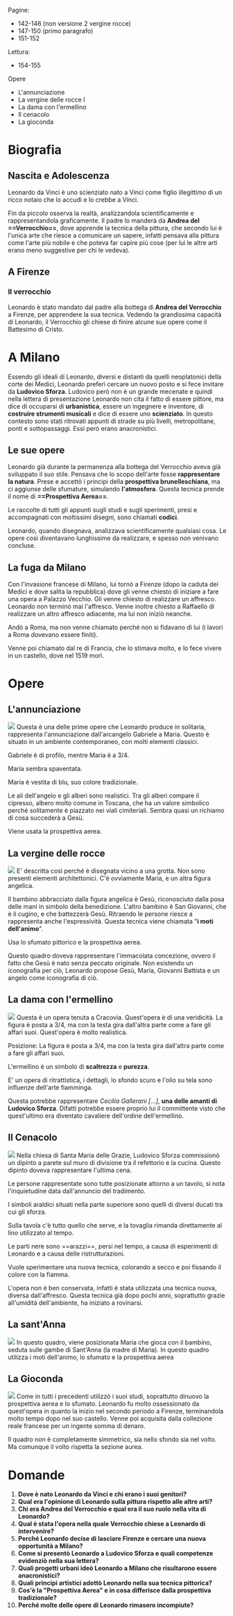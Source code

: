  Pagine:
- 142-146 (non versione 2 vergine rocce)
- 147-150 (primo paragrafo)
- 151-152

Lettura:
- 154-155

Opere
- L'annunciazione
- La vergine delle rocce I
- La dama con l'ermellino
- Il cenacolo
- La gioconda
# Biografia
## Nascita e Adolescenza
Leonardo da Vinci è uno scienziato nato a Vinci come figlio illegittimo di un ricco notaio che lo accudì e lo crebbe a Vinci.

Fin da piccolo osserva la realtà, analizzandola scientificamente e rappresentandola graficamente.
Il padre lo manderà da **Andrea del ==Verrocchio==**, dove apprende la tecnica della pittura, che secondo lui è l'unica arte che riesce a comunicare un sapere, infatti pensava alla pittura come l'arte più nobile e che poteva far capire più cose (per lui le altre arti erano meno suggestive per chi le vedeva).
## A Firenze
### Il verrocchio
Leonardo è stato mandato dal padre alla bottega di **Andrea del Verrocchio** a Firenze, per apprendere la sua tecnica.
Vedendo la grandissima capacità di Leonardo, il Verrocchio gli chiese di finire alcune sue opere come il Battesimo di Cristo.
# A Milano
Essendo gli ideali di Leonardo, diversi e distanti da quelli neoplatonici della corte dei Medici, Leonardo preferì cercare un nuovo posto e si fece invitare da **Ludovico Sforza**.
Ludovico però non è un grande mecenate e quindi nella lettera di presentazione Leonardo non cita il fatto di essere pittore, ma dice di occuparsi di **urbanistica**, essere un ingegnere e inventore, di **costruire strumenti musicali** e dice di essere uno **scienziato**.
In questo contesto sono stati ritrovati appunti di strade su più livelli, metropolitane, ponti e sottopassaggi. Essi però erano anacronistici.
## Le sue opere
Leonardo già durante la permanenza alla bottega del Verrocchio aveva già sviluppato il suo stile. Pensava che lo scopo dell'arte fosse **rappresentare la natura**. Prese e accettò i principi della **prospettiva brunelleschiana**, ma ci aggiunse delle sfumature, simulando **l'atmosfera**. Questa tecnica prende il nome di **==Prospettiva Aerea==**.

Le raccolte di tutti gli appunti sugli studi e sugli sperimenti, presi e accompagnati con moltissimi disegni, sono chiamati **codici**.

Leonardo, quando disegnava, analizzava scientificamente qualsiasi cosa. Le  opere così diventavano lunghissime da realizzare, e spesso non venivano concluse.
## La fuga da Milano
Con l'invasione francese di Milano, lui tornò a Firenze (dopo la caduta dei Medici e dove salita la repubblica) dove gli venne chiesto di iniziare a fare una opera a Palazzo Vecchio.
Gli venne chiesto di realizzare un affresco. Leonardo non terminò mai l'affresco. Venne inoltre chiesto a Raffaello di realizzare un altro affresco adiacente, ma lui non iniziò neanche.

Andò a Roma, ma non venne chiamato perché non si fidavano di lui (i lavori a Roma dovevano essere finiti).

Venne poi chiamato dal re di Francia, che lo stimava molto, e lo fece vivere in un castello, dove nel 1519 morì.
# Opere
## L'annunciazione
![](Leonardo%20-%20Annunciazione.jpg)
Questa è una delle prime opere che Leonardo produce in solitaria, rappresenta l'annunciazione dall'arcangelo Gabriele a Maria.
Questo è situato in un ambiente contemporaneo, con molti elementi classici.

Gabriele è di profilo, mentre Maria è a 3/4.

Maria sembra spaventata.

Maria è vestita di blu, suo colore tradizionale.

Le ali dell'angelo e gli alberi sono realistici. Tra gli alberi compare il cipresso, albero molto comune in Toscana, che ha un valore simbolico perché solitamente è piazzato nei viali cimiteriali. Sembra quasi un richiamo di cosa succederà a Gesù.

Viene usata la prospettiva aerea.
## La vergine delle rocce
![](Leonardo%20-%20Vergine%20delle%20Roccie%20I.jpg)
E' descritta così perché è disegnata vicino a una grotta.
Non sono presenti elementi architettonici.
C'è ovviamente Maria, e un altra figura angelica.

Il bambino abbracciato dalla figura angelica è Gesù, riconosciuto dalla posa delle mani in simbolo della benedizione. L'altro bambino è San Giovanni, che è il cugino, e che battezzerà Gesù.
Ritraendo le persone riesce a rappresenta anche l'espressività. Questa tecnica viene chiamata "**i moti dell'animo**".

Usa lo sfumato pittorico e la prospettiva aerea.

Questo quadro doveva rappresentare l'immacolata concezione, ovvero il fatto che Gesù è nato senza peccato originale. Non esistendo un iconografia per ciò, Leonardo propose Gesù, Maria, Giovanni Battista e un angelo come iconografia di ciò.
## La dama con l'ermellino
![](Leonardo%20-%20Dama%20con%20l'ermellino.jpg)
Questa è un opera tenuta a Cracovia.
Quest'opera è di una veridicità. La figura è posta a 3/4, ma con la testa gira dall'altra parte come a fare gli affari suoi.
Quest'opera è molto realistica.

Posizione: La figura è posta a 3/4, ma con la testa gira dall'altra parte come a fare gli affari suoi.

L'ermellino è un simbolo di **scaltrezza** e **purezza**.

E' un opera di ritrattistica, i dettagli, lo sfondo scuro e l'olio su tela sono influenze dell'arte fiamminga.

Questa potrebbe rappresentare *Cecilia Gallerani \[...]*, **una delle amanti di Ludovico Sforza**. Difatti potrebbe essere proprio lui il committente visto che quest'ultimo era diventato cavaliere dell'ordine dell'ermellino.
## Il Cenacolo
![](Leonardo%20-%20Il%20Cenacolo.jpg)
Nella chiesa di Santa Maria delle Grazie, Ludovico Sforza commissionò un dipinto a parete sul muro di divisione tra il refettorio e la cucina. Questo dipinto doveva rappresentare l'ultima cena.

Le persone rappresentate sono tutte posizionate attorno a un tavolo, si nota l'inquietudine data dall'annuncio del tradimento.

I simboli araldici situati nella parte superiore sono quelli di diversi ducati tra cui gli sforza.

Sulla tavola c'è tutto quello che serve, e la tovaglia rimanda direttamente al lino utilizzato al tempo.

Le parti nere sono ==arazzi==, persi nel tempo, a causa di esperimenti di Leonardo e a causa delle ristrutturazioni.

Vuole sperimentare una nuova tecnica, colorando a secco e poi fissando il colore con la fiamma.

L'opera non è ben conservata, infatti è stata utilizzata una tecnica nuova, diversa dall'affresco. Questa tecnica già dopo pochi anni, soprattutto grazie all'umidità dell'ambiente, ha iniziato a rovinarsi.
## La sant'Anna
![](Leonardo%20-%20Sant'Anna.jpg)
In questo quadro, viene posizionata Maria che gioca con il bambino, seduta sulle gambe di Sant'Anna (la madre di Maria).
In questo quadro utilizza i moti dell'animo, lo sfumato e la prospettiva aerea
## La Gioconda
![](Leonardo%20-%20La%20Gioconda.jpg)
Come in tutti i precedenti utilizzò i suoi studi, soprattutto dinuovo la prospettiva aerea e lo sfumato.
Leonardo fu molto ossessionato da quest'opera in quanto la inizio nel secondo periodo a Firenze, terminandola molto tempo dopo nel suo castello.
Venne poi acquisita dalla collezione reale francese per un ingente somma di denaro.

Il quadro non è completamente simmetrico, sia nello sfondo sia nel volto. Ma comunque il volto rispetta la sezione aurea.
# Domande
1. **Dove è nato Leonardo da Vinci e chi erano i suoi genitori?**
2. **Qual era l'opinione di Leonardo sulla pittura rispetto alle altre arti?**
3. **Chi era Andrea del Verrocchio e qual era il suo ruolo nella vita di Leonardo?**
4. **Qual è stata l'opera nella quale Verrocchio chiese a Leonardo di intervenire?**
5. **Perché Leonardo decise di lasciare Firenze e cercare una nuova opportunità a Milano?**
6. **Come si presentò Leonardo a Ludovico Sforza e quali competenze evidenziò nella sua lettera?**
7. **Quali progetti urbani ideò Leonardo a Milano che risultarono essere anacronistici?**
8. **Quali principi artistici adottò Leonardo nella sua tecnica pittorica?**
9. **Cos'è la "Prospettiva Aerea" e in cosa differisce dalla prospettiva tradizionale?**
10. **Perché molte delle opere di Leonardo rimasero incompiute?**